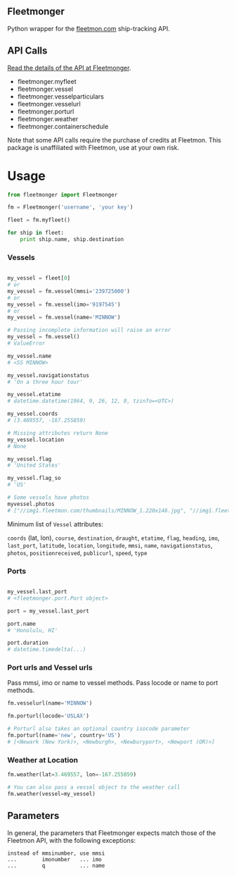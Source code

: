 ## Fleetmonger

Python wrapper for the [fleetmon.com](fleetmon.com) ship-tracking API.

## API Calls
[Read the details of the API at Fleetmonger](https://www.fleetmon.com/faq/public_api).
* fleetmonger.myfleet
* fleetmonger.vessel
* fleetmonger.vesselparticulars
* fleetmonger.vesselurl
* fleetmonger.porturl
* fleetmonger.weather
* fleetmonger.containerschedule

Note that some API calls require the purchase of credits at Fleetmon. This package is unaffiliated with Fleetmon, use at your own risk.

# Usage

````python
from fleetmonger import Fleetmonger

fm = Fleetmonger('username', 'your key')

fleet = fm.myfleet()

for ship in fleet:
    print ship.name, ship.destination
````

### Vessels

````python

my_vessel = fleet[0]
# or
my_vessel = fm.vessel(mmsi='239725000')
# or
my_vessel = fm.vessel(imo='9197545')
# or
my_vessel = fm.vessel(name='MINNOW')

# Passing incomplete information will raise an error
my_vessel = fm.vessel()
# ValueError

my_vessel.name
# <SS MINNOW>

my_vessel.navigationstatus
# 'On a three hour tour'

my_vessel.etatime
# datetime.datetime(1964, 9, 26, 12, 0, tzinfo=<UTC>)

my_vessel.coords
# (3.469557, -167.255859)

# Missing attributes return None
my_vessel.location
# None

my_vessel.flag
# 'United States'

my_vessel.flag_so
# 'US'

# Some vessels have photos
myvessel.photos
# ["//img1.fleetmon.com/thumbnails/MINNOW_1.220x146.jpg", "//img1.fleetmon.com/thumbnails/MINNOW_2.570x1140.jpg"]

````

Minimum list of `Vessel` attributes:

`coords` (lat, lon), `course`, `destination`, `draught`, `etatime`, `flag`, `heading`, `imo`, `last_port`, `latitude`, `location`, `longitude`, `mmsi`, `name`, `navigationstatus`, `photos`, `positionreceived`, `publicurl`, `speed`, `type`

### Ports

````python

my_vessel.last_port
# <fleetmonger.port.Port object>

port = my_vessel.last_port

port.name
# 'Honolulu, HI'

port.duration
# datetime.timedelta(...)

````
### Port urls and Vessel urls

Pass mmsi, imo or name to vessel methods. Pass locode or name to port methods.

````python
fm.vesselurl(name='MINNOW')

fm.porturl(locode='USLAX')

# Porturl also takes an optional country isocode parameter 
fm.porturl(name='new', country='US')
# [<Newark (New York)>, <Newburgh>, <Newburyport>, <Newport (OR)>]
````

### Weather at Location

````python
fm.weather(lat=3.469557, lon=-167.255859)

# You can also pass a vessel object to the weather call
fm.weather(vessel=my_vessel)
````

## Parameters

In general, the parameters that Fleetmonger expects match those of the Fleetmon API, with the following exceptions:

```
instead of mmsinumber, use mmsi
...        imonumber   ... imo
...        q           ... name
```
